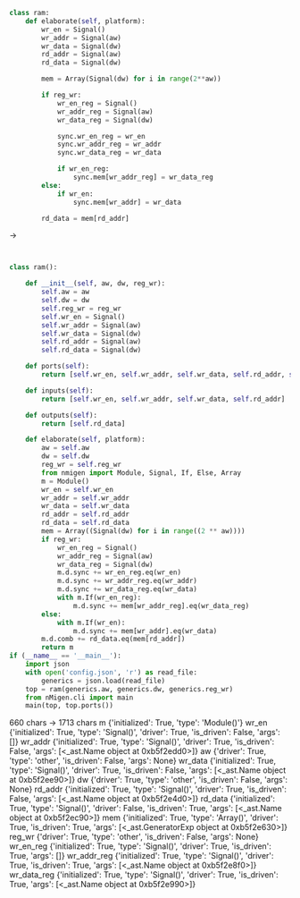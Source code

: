 ```python
class ram:
    def elaborate(self, platform):
        wr_en = Signal()
        wr_addr = Signal(aw)
        wr_data = Signal(dw)
        rd_addr = Signal(aw)
        rd_data = Signal(dw)

        mem = Array(Signal(dw) for i in range(2**aw))

        if reg_wr:
            wr_en_reg = Signal()
            wr_addr_reg = Signal(aw)
            wr_data_reg = Signal(dw)

            sync.wr_en_reg = wr_en
            sync.wr_addr_reg = wr_addr
            sync.wr_data_reg = wr_data

            if wr_en_reg:
                sync.mem[wr_addr_reg] = wr_data_reg
        else:
            if wr_en:
                sync.mem[wr_addr] = wr_data

        rd_data = mem[rd_addr]

```
 ->
```python


class ram():

    def __init__(self, aw, dw, reg_wr):
        self.aw = aw
        self.dw = dw
        self.reg_wr = reg_wr
        self.wr_en = Signal()
        self.wr_addr = Signal(aw)
        self.wr_data = Signal(dw)
        self.rd_addr = Signal(aw)
        self.rd_data = Signal(dw)

    def ports(self):
        return [self.wr_en, self.wr_addr, self.wr_data, self.rd_addr, self.rd_data]

    def inputs(self):
        return [self.wr_en, self.wr_addr, self.wr_data, self.rd_addr]

    def outputs(self):
        return [self.rd_data]

    def elaborate(self, platform):
        aw = self.aw
        dw = self.dw
        reg_wr = self.reg_wr
        from nmigen import Module, Signal, If, Else, Array
        m = Module()
        wr_en = self.wr_en
        wr_addr = self.wr_addr
        wr_data = self.wr_data
        rd_addr = self.rd_addr
        rd_data = self.rd_data
        mem = Array((Signal(dw) for i in range((2 ** aw))))
        if reg_wr:
            wr_en_reg = Signal()
            wr_addr_reg = Signal(aw)
            wr_data_reg = Signal(dw)
            m.d.sync += wr_en_reg.eq(wr_en)
            m.d.sync += wr_addr_reg.eq(wr_addr)
            m.d.sync += wr_data_reg.eq(wr_data)
            with m.If(wr_en_reg):
                m.d.sync += mem[wr_addr_reg].eq(wr_data_reg)
        else:
            with m.If(wr_en):
                m.d.sync += mem[wr_addr].eq(wr_data)
        m.d.comb += rd_data.eq(mem[rd_addr])
        return m
if (__name__ == '__main__'):
    import json
    with open('config.json', 'r') as read_file:
        generics = json.load(read_file)
    top = ram(generics.aw, generics.dw, generics.reg_wr)
    from nMigen.cli import main
    main(top, top.ports())

```
660 chars -> 1713 chars
m {'initialized': True, 'type': 'Module()'}
wr_en {'initialized': True, 'type': 'Signal()', 'driver': True, 'is_driven': False, 'args': []}
wr_addr {'initialized': True, 'type': 'Signal()', 'driver': True, 'is_driven': False, 'args': [<_ast.Name object at 0xb5f2edd0>]}
aw {'driver': True, 'type': 'other', 'is_driven': False, 'args': None}
wr_data {'initialized': True, 'type': 'Signal()', 'driver': True, 'is_driven': False, 'args': [<_ast.Name object at 0xb5f2ee90>]}
dw {'driver': True, 'type': 'other', 'is_driven': False, 'args': None}
rd_addr {'initialized': True, 'type': 'Signal()', 'driver': True, 'is_driven': False, 'args': [<_ast.Name object at 0xb5f2e4d0>]}
rd_data {'initialized': True, 'type': 'Signal()', 'driver': False, 'is_driven': True, 'args': [<_ast.Name object at 0xb5f2ec90>]}
mem {'initialized': True, 'type': 'Array()', 'driver': True, 'is_driven': True, 'args': [<_ast.GeneratorExp object at 0xb5f2e630>]}
reg_wr {'driver': True, 'type': 'other', 'is_driven': False, 'args': None}
wr_en_reg {'initialized': True, 'type': 'Signal()', 'driver': True, 'is_driven': True, 'args': []}
wr_addr_reg {'initialized': True, 'type': 'Signal()', 'driver': True, 'is_driven': True, 'args': [<_ast.Name object at 0xb5f2e8f0>]}
wr_data_reg {'initialized': True, 'type': 'Signal()', 'driver': True, 'is_driven': True, 'args': [<_ast.Name object at 0xb5f2e990>]}

